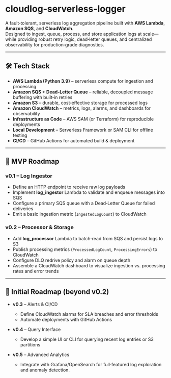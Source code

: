 # cloudlog-serverless-logger

A fault‑tolerant, serverless log aggregation pipeline built with **AWS Lambda**, **Amazon SQS**, and **CloudWatch**.  
Designed to ingest, queue, process, and store application logs at scale—while providing robust retry logic, dead‑letter queues, and centralized observability for production‑grade diagnostics.

---

## 🛠 Tech Stack

-   **AWS Lambda (Python 3.9)** – serverless compute for ingestion and processing
-   **Amazon SQS + Dead‑Letter Queue** – reliable, decoupled message buffering with built‑in retries
-   **Amazon S3** – durable, cost‑effective storage for processed logs
-   **Amazon CloudWatch** – metrics, logs, alarms, and dashboards for observability
-   **Infrastructure as Code** – AWS SAM (or Terraform) for reproducible deployments
-   **Local Development** – Serverless Framework or SAM CLI for offline testing
-   **CI/CD** – GitHub Actions for automated build & deployment

---

## 🚀 MVP Roadmap

### v0.1 – Log Ingestor

-   Define an HTTP endpoint to receive raw log payloads
-   Implement **log_ingestor** Lambda to validate and enqueue messages into SQS
-   Configure a primary SQS queue with a Dead‑Letter Queue for failed deliveries
-   Emit a basic ingestion metric (`IngestedLogCount`) to CloudWatch

### v0.2 – Processor & Storage

-   Add **log_processor** Lambda to batch‑read from SQS and persist logs to S3
-   Publish processing metrics (`ProcessedLogCount`, `ProcessingErrors`) to CloudWatch
-   Configure DLQ redrive policy and alarm on queue depth
-   Assemble a CloudWatch dashboard to visualize ingestion vs. processing rates and error trends

---

## 📖 Initial Roadmap (beyond v0.2)

-   **v0.3** – Alerts & CI/CD

    -   Define CloudWatch alarms for SLA breaches and error thresholds
    -   Automate deployments with GitHub Actions

-   **v0.4** – Query Interface

    -   Develop a simple UI or CLI for querying recent log entries or S3 partitions

-   **v0.5** – Advanced Analytics
    -   Integrate with Grafana/OpenSearch for full‑featured log exploration and anomaly detection.
